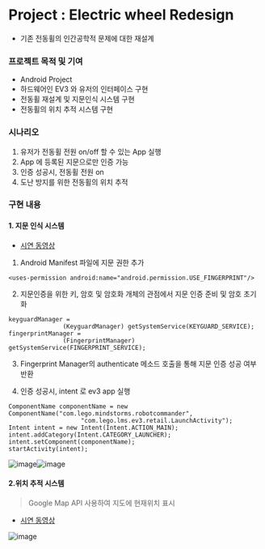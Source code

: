 # Project : Electric wheel Redesign

- 기존 전동휠의 인간공학적 문제에 대한 재설계


### 프로젝트 목적 및 기여

- Android Project
- 하드웨어인 EV3 와 유저의 인터페이스 구현
- 전동휠 재설계 및 지문인식 시스템 구현
- 전동휠의 위치 추적 시스템 구현

### 시나리오

1. 유저가 전동휠 전원 on/off 할 수 있는 App 실행
2. App 에 등록된 지문으로만 인증 가능
3. 인증 성공시, 전동휠 전원 on
4. 도난 방지를 위한 전동휠의 위치 추적

### 구현 내용

#### 1. 지문 인식 시스템
- [시연 동영상](https://drive.google.com/open?id=1FBZhl9l7q9Jy9ltntRIzv982qANR_nVb)

1. Android Manifest 파일에 지문 권한 추가

~~~
<uses-permission android:name="android.permission.USE_FINGERPRINT"/>
~~~


2. 지문인증을 위한 키, 암호 및 암호화 개체의 관점에서 지문 인증 준비 및 암호 초기화
~~~
keyguardManager =
               (KeyguardManager) getSystemService(KEYGUARD_SERVICE);
fingerprintManager =
               (FingerprintManager) getSystemService(FINGERPRINT_SERVICE);
~~~

3. Fingerprint Manager의 authenticate 메소드 호출을 통해 지문 인증 성공 여부 반환

4. 인증 성공시, intent 로 ev3 app 실행
~~~
ComponentName componentName = new ComponentName("com.lego.mindstorms.robotcommander",
                    "com.lego.lms.ev3.retail.LaunchActivity");
Intent intent = new Intent(Intent.ACTION_MAIN);
intent.addCategory(Intent.CATEGORY_LAUNCHER);
intent.setComponent(componentName);
startActivity(intent);
~~~

![image](https://user-images.githubusercontent.com/33097467/41368021-a1a9473e-6f7b-11e8-9bdb-0283471babb0.png)![image](https://user-images.githubusercontent.com/33097467/41367900-5719bd52-6f7b-11e8-8ec9-53516d757eb6.png)
#### 2.위치 추적 시스템

> Google Map API 사용하여 지도에 현재위치 표시
- [시연 동영상](https://drive.google.com/open?id=1DkMdmC2VUODfZumYJOWUuBnYV9vy5mEd)

![image](https://user-images.githubusercontent.com/33097467/41367771-f3f9285c-6f7a-11e8-954b-98a7143bfa3f.png)
